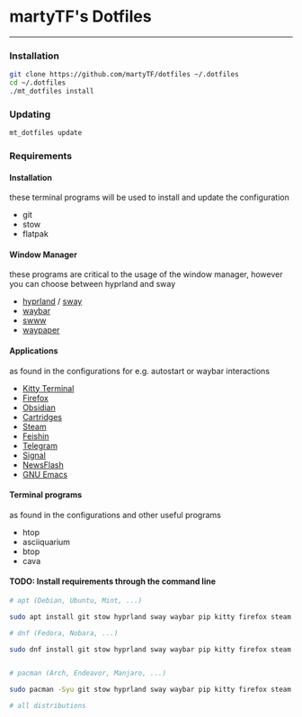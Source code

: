 # martyTF's Dotfiles

---

### Installation

``` sh
git clone https://github.com/martyTF/dotfiles ~/.dotfiles
cd ~/.dotfiles
./mt_dotfiles install 
```

### Updating

``` sh
mt_dotfiles update
```

### Requirements

#### Installation
these terminal programs will be used to install and update the configuration

- git
- stow
- flatpak

#### Window Manager
these programs are critical to the usage of the window manager, however you can choose between hyprland and sway

- [hyprland](https://hyprland.org/) / [sway](https://swaywm.org/)
- [waybar](https://github.com/Alexays/Waybar)
- [swww](https://github.com/LGFae/swww)
- [waypaper](https://github.com/anufrievroman/waypaper)

#### Applications
as found in the configurations for e.g. autostart or waybar interactions

- [Kitty Terminal](https://sw.kovidgoyal.net/kitty/)
- [Firefox](https://www.mozilla.org//firefox/)
- [Obsidian](http://obsidian.md)
- [Cartridges](https://apps.gnome.org/en-GB/Cartridges/)
- [Steam](https://steampowered.com)
- [Feishin](https://github.com/jeffvli/feishin)
- [Telegram](https://flathub.org/apps/org.telegram.desktop)
- [Signal](https://flathub.org/apps/org.signal.Signal)
- [NewsFlash](https://flathub.org/apps/io.gitlab.news_flash.NewsFlash)
- [GNU Emacs](https://www.gnu.org/software/emacs/)

#### Terminal programs
as found in the configurations and other useful programs

- htop
- asciiquarium
- btop
- cava

#### TODO: Install requirements through the command line

``` sh
# apt (Debian, Ubuntu, Mint, ...)

sudo apt install git stow hyprland sway waybar pip kitty firefox steam emacs htop btop cava flatpak

# dnf (Fedora, Nobara, ...)

sudo dnf install git stow hyprland sway waybar pip kitty firefox steam emacs htop btop cava flatpak


# pacman (Arch, Endeavor, Manjaro, ...)

sudo pacman -Syu git stow hyprland sway waybar pip kitty firefox steam emacs htop btop cava asciiquarium-git flatpak 

```

``` sh
# all distributions


```

